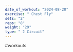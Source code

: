 ```yaml
---
date_of_workout: "2024-08-20"
exercise: " Chest Fly"
sets: "2"
reps: "8"
weight: "29"
type: " 2 Circuit"
---
```

#workouts